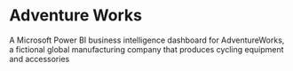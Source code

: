 # Adventure Works
A Microsoft Power BI business intelligence dashboard for AdventureWorks, a fictional global manufacturing company that produces cycling equipment and accessories
